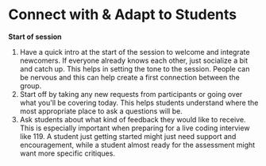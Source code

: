# Connect with & Adapt to Students

**Start of session**
1. Have a quick intro at the start of the session to welcome and integrate newcomers. If everyone already knows each other, just socialize a bit and catch up. This helps in setting the tone to the session. People can be nervous and this can help create a first connection between the group.
2. Start off by taking any new requests from participants or going over what you'll be covering today. This helps students understand where the most appropriate place to ask a questions will be.
3. Ask students about what kind of feedback they would like to receive. This is especially important when preparing for a live coding interview like 119. A student just getting started might just need support and encouragement, while a student almost ready for the assessment might want more specific critiques.
